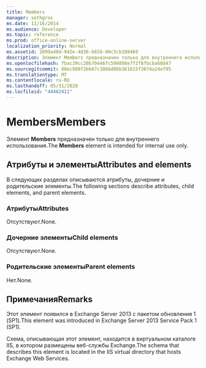 ```yaml
---
title: Members
manager: sethgros
ms.date: 11/16/2014
ms.audience: Developer
ms.topic: reference
ms.prod: office-online-server
localization_priority: Normal
ms.assetid: 2099a48d-942e-4d36-b658-00c5cb108469
description: Элемент Members предназначен только для внутреннего использования.
ms.openlocfilehash: fbac39cc20b70446fc599898e7f2f8fbcba68d47
ms.sourcegitcommit: 88ec988f2bb67c1866d06b361615f3674a24e795
ms.translationtype: MT
ms.contentlocale: ru-RU
ms.lasthandoff: 05/31/2020
ms.locfileid: "44462411"
---
```

# <a name="members"></a><span data-ttu-id="7f03b-103">Members</span><span class="sxs-lookup"><span data-stu-id="7f03b-103">Members</span></span>

<span data-ttu-id="7f03b-104">Элемент **Members** предназначен только для внутреннего использования.</span><span class="sxs-lookup"><span data-stu-id="7f03b-104">The **Members** element is intended for internal use only.</span></span> 

## <a name="attributes-and-elements"></a><span data-ttu-id="7f03b-105">Атрибуты и элементы</span><span class="sxs-lookup"><span data-stu-id="7f03b-105">Attributes and elements</span></span>

<span data-ttu-id="7f03b-106">В следующих разделах описываются атрибуты, дочерние и родительские элементы.</span><span class="sxs-lookup"><span data-stu-id="7f03b-106">The following sections describe attributes, child elements, and parent elements.</span></span>
  
### <a name="attributes"></a><span data-ttu-id="7f03b-107">Атрибуты</span><span class="sxs-lookup"><span data-stu-id="7f03b-107">Attributes</span></span>

<span data-ttu-id="7f03b-108">Отсутствуют.</span><span class="sxs-lookup"><span data-stu-id="7f03b-108">None.</span></span>
  
### <a name="child-elements"></a><span data-ttu-id="7f03b-109">Дочерние элементы</span><span class="sxs-lookup"><span data-stu-id="7f03b-109">Child elements</span></span>

<span data-ttu-id="7f03b-110">Отсутствуют.</span><span class="sxs-lookup"><span data-stu-id="7f03b-110">None.</span></span>
  
### <a name="parent-elements"></a><span data-ttu-id="7f03b-111">Родительские элементы</span><span class="sxs-lookup"><span data-stu-id="7f03b-111">Parent elements</span></span>

<span data-ttu-id="7f03b-112">Нет.</span><span class="sxs-lookup"><span data-stu-id="7f03b-112">None.</span></span>
  
## <a name="remarks"></a><span data-ttu-id="7f03b-113">Примечания</span><span class="sxs-lookup"><span data-stu-id="7f03b-113">Remarks</span></span>

<span data-ttu-id="7f03b-114">Этот элемент появился в Exchange Server 2013 с пакетом обновления 1 (SP1).</span><span class="sxs-lookup"><span data-stu-id="7f03b-114">This element was introduced in Exchange Server 2013 Service Pack 1 (SP1).</span></span>
  
<span data-ttu-id="7f03b-115">Схема, описывающая этот элемент, находится в виртуальном каталоге IIS, в котором размещены веб-службы Exchange.</span><span class="sxs-lookup"><span data-stu-id="7f03b-115">The schema that describes this element is located in the IIS virtual directory that hosts Exchange Web Services.</span></span>
  

